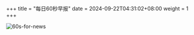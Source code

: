 +++
title = "每日60秒早报"
date = 2024-09-22T04:31:02+08:00
weight = 1
+++

![60s-for-news](/img/zaobao/zaobao.png "由 ALAPI 提供支持")
